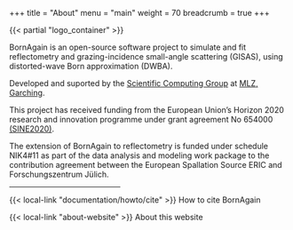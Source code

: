+++
title = "About"
menu = "main"
weight = 70
breadcrumb = true
+++

<div class="container my-4">
{{< partial "logo_container" >}}
</div>

<div class="container page-download">
  <div class="row">
    <div class="col-lg-10 mx-auto mt-3 mb-2">
      <p class="lead">
        BornAgain is an open-source software project to simulate and fit reflectometry and
        grazing-incidence small-angle scattering (GISAS),
        using distorted-wave Born approximation (DWBA).</p>
      <p class="lead"> Developed and suported by the
        <a href="http://www.fz-juelich.de/jcns/DE/Expertise/ScientificComputing/_node.html">Scientific Computing Group</a>
        at <a href="http://www.mlz-garching.de/">MLZ, Garching</a>.</p>
    </div>
  </div>
  <div class="row">
    <div class="col-lg-10 mx-auto mb-3">
      <p class="text-muted">
        This project has received funding from the European Union’s Horizon 2020 research and innovation programme under grant agreement
        No 654000 <a href="http://www.sine2020.eu/">(SINE2020)</a>.
      </p>
      <p class="text-muted">
        The extension of BornAgain to reflectometry is funded under
        schedule NIK4#11 as part of the data analysis and modeling
        work package to the contribution agreement between the
        European Spallation Source ERIC and Forschungszentrum Jülich.
      </p>
    </div>
  </div>
  <hr style="max-width: 200px;">
  <div class="row">
    <div class="col-lg-10 mx-auto mt-3">
    <p>{{< local-link "documentation/howto/cite" >}} How to cite BornAgain</p>
    </div>
  </div>
  <div class="row">
    <div class="col-lg-10 mx-auto">
    <p>{{< local-link "about-website" >}} About this website</p>
    </div>
  </div>
</div>

